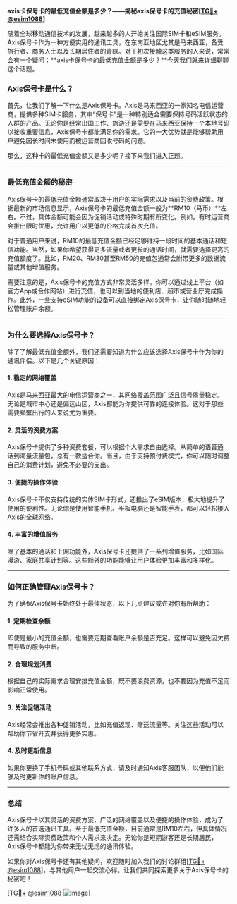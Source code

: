 **axis卡保号卡的最低充值金额是多少？——揭秘axis保号卡的充值秘密[[TG💪+ @esim1088](https://t.me/s/esim1088)]**

随着全球移动通信技术的发展，越来越多的人开始关注国际SIM卡和eSIM服务。Axis保号卡作为一种方便实用的通讯工具，在东南亚地区尤其是马来西亚，备受旅行者、商务人士以及长期居住者的青睐。对于初次接触这类服务的人来说，常常会有一个疑问：**axis卡保号卡的最低充值金额是多少？**今天我们就来详细聊聊这个话题。

### Axis保号卡是什么？

首先，让我们了解一下什么是Axis保号卡。Axis是马来西亚的一家知名电信运营商，提供多种SIM卡服务，其中“保号卡”是一种特别适合需要保持号码活跃状态的人群的产品。无论你是经常出国工作、旅游还是需要在马来西亚保持一个本地号码以接收重要信息，Axis保号卡都能满足你的需求。它的一大优势就是能够帮助用户避免因长时间未使用而被运营商回收号码的问题。

那么，这种卡的最低充值金额又是多少呢？接下来我们进入正题。

---

### 最低充值金额的秘密

Axis保号卡的最低充值金额通常取决于用户的实际需求以及当前的资费政策。根据最新的市场信息显示，Axis保号卡的最低充值金额一般为**RM10（马币）**左右。不过，具体金额可能会因为促销活动或特殊时期有所变化。例如，有时运营商会推出限时优惠，允许用户以更低的价格完成首次充值。

对于普通用户来说，RM10的最低充值金额已经足够维持一段时间的基本通话和短信功能。当然，如果你希望获得更多流量或者更长的通话时间，就需要选择更高的充值额度了。比如，RM20、RM30甚至RM50的充值包通常会附带更多的数据流量或其他增值服务。

需要注意的是，Axis保号卡的充值方式非常灵活多样。你可以通过线上平台（如官方App或合作网站）进行充值，也可以到当地的便利店、超市或营业厅完成操作。此外，一些支持eSIM功能的设备可以直接绑定Axis保号卡，让你随时随地轻松管理账户余额。

---

### 为什么要选择Axis保号卡？

除了了解最低充值金额外，我们还需要知道为什么应该选择Axis保号卡作为你的通讯伴侣。以下是几个关键原因：

#### 1. **稳定的网络覆盖**
Axis是马来西亚最大的电信运营商之一，其网络覆盖范围广泛且信号质量稳定。无论是城市中心还是偏远山区，Axis都能为你提供可靠的连接体验。这对于那些需要频繁出行的人来说尤为重要。

#### 2. **灵活的资费方案**
Axis保号卡提供了多种资费套餐，可以根据个人需求自由选择。从简单的语音通话到海量流量包，总有一款适合你。而且，由于支持预付费模式，你可以随时调整自己的消费计划，避免不必要的支出。

#### 3. **便捷的操作体验**
Axis保号卡不仅支持传统的实体SIM卡形式，还推出了eSIM版本，极大地提升了使用的便利性。无论你是使用智能手机、平板电脑还是智能手表，都可以轻松接入Axis的全球网络。

#### 4. **丰富的增值服务**
除了基本的通话和上网功能外，Axis保号卡还提供了一系列增值服务，比如国际漫游、家庭共享计划等。这些额外的功能能够让用户体验更加丰富和多样化。

---

### 如何正确管理Axis保号卡？

为了确保Axis保号卡始终处于最佳状态，以下几点建议或许对你有所帮助：

#### 1. 定期检查余额
即使是最小的充值金额，也需要定期查看账户余额是否充足。这样可以避免因欠费而导致的服务中断。

#### 2. 合理规划消费
根据自己的实际需求合理安排充值金额，既不要浪费资源，也不要因为充值不足而影响正常使用。

#### 3. 关注促销活动
Axis经常会推出各种促销活动，比如充值返现、赠送流量等。关注这些活动可以帮助你节省开支并获得更多实惠。

#### 4. 及时更新信息
如果你更换了手机号码或其他联系方式，请及时通知Axis客服团队，以便他们能够及时更新你的账户信息。

---

### 总结

Axis保号卡以其灵活的资费方案、广泛的网络覆盖以及便捷的操作体验，成为了许多人的首选通讯工具。至于最低充值金额，目前通常是RM10左右，但具体情况还需结合实际资费政策和个人需求来决定。无论你是短期游客还是长期居民，Axis保号卡都能为你带来无忧无虑的通讯体验。

如果你对Axis保号卡还有其他疑问，欢迎随时加入我们的讨论群组[[TG💪+ @esim1088](https://t.me/s/esim1088)]，与其他用户一起交流心得。让我们共同探索更多关于Axis保号卡的秘密吧！

[[TG💪+ @esim1088](https://t.me/s/esim1088) ![Image](https://i.postimg.cc/4NQfJmqS/Snipaste-2025-05-13-00-14-12.png)]